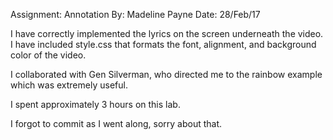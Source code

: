 Assignment: Annotation
By: Madeline Payne
Date: 28/Feb/17

I have correctly implemented the lyrics on the screen underneath the video.
I have included style.css that formats the font, alignment, and background
color of the video.

I collaborated with Gen Silverman, who directed me to the rainbow example
which was extremely useful.

I spent approximately 3 hours on this lab.

I forgot to commit as I went along, sorry about that.